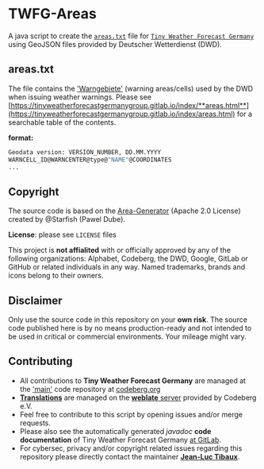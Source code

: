 # TWFG-Areas

A java script to create the [`areas.txt`](https://eugentoptic44.github.io/twfg-areas/areas.txt) file for [`Tiny Weather Forecast Germany`](https://codeberg.org/Starfish/TinyWeatherForecastGermany) using GeoJSON files provided by Deutscher Wetterdienst (DWD).

## areas.txt

The file contains the ['Warngebiete'](https://www.dwd.de/DE/wetter/warnungen/warnWetter_node.html) (warning areas/cells) used by the DWD when issuing weather warnings. Please see [https://tinyweatherforecastgermanygroup.gitlab.io/index/**areas.html**](https://tinyweatherforecastgermanygroup.gitlab.io/index/areas.html) for a searchable table of the contents.

**format:**

```bash
Geodata version: VERSION_NUMBER, DD.MM.YYYY
WARNCELL_ID@WARNCENTER@type@"NAME"@COORDINATES
...
```

## Copyright

The source code is based on the [Area-Generator](https://codeberg.org/Starfish/Area-Generator) (Apache 2.0 License) created by @Starfish (Pawel Dube).

**License**: please see `LICENSE` files

This project is **not affialited** with or officially approved by any of the following organizations: Alphabet, Codeberg, the DWD, Google, GitLab or GitHub or related individuals in any way. Named trademarks, brands and icons belong to their owners.

## Disclaimer

Only use the source code in this repository on your **own risk**. The source code published here is by no means production-ready and not intended to be used in critical or commercial environments. Your mileage might vary.

## Contributing

* All contributions to **Tiny Weather Forecast Germany** are managed at the ['main'](https://codeberg.org/Starfish/TinyWeatherForecastGermany) code repository at [codeberg.org](https://codeberg.org/Starfish/TinyWeatherForecastGermany)
* [**Translations**](https://translate.codeberg.org/engage/tiny-weather-forecast-germany/) are managed on the [**weblate** server](https://translate.codeberg.org/projects/tiny-weather-forecast-germany/) provided by Codeberg e.V.
* Feel free to contribute to this script by opening issues and/or merge requests.
* Please also see the automatically generated *javadoc* **code documentation** of Tiny Weather Forecast Germany [at GitLab](https://gitlab.com/tinyweatherforecastgermanygroup/twfg-javadoc).
* For cybersec, privacy and/or copyright related issues regarding this repository please directly contact the maintainer [**Jean-Luc Tibaux**](https://codeberg.org/eUgEntOptIc44).
